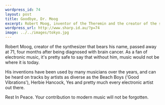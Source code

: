```yaml
--- 
wordpress_id: 74
layout: post
title: Goodbye, Dr. Moog
excerpt: Robert Moog, inventor of the Theremin and the creator of the synthesizer that bears his name passed away at 71, four months after being diagnosed with brain cancer. As a fan of electronic music, it's pretty safe to say that without him, music would not be where it is today.
wordpress_url: http://www.sharp.id.au/?p=74
image: ../../images/tokyo.jpg
---
```

Robert Moog, creator of the synthesizer that bears his name, passed away at 71, four months after being diagnosed with brain cancer. As a fan of electronic music, it's pretty safe to say that without him, music would not be where it is today.

His inventions have been used by many musicians over the years, and can be heard on tracks by artists as diverse as the Beach Boys ('Good Vibrations'), Herbie Hancock, Yes and pretty much every electronic artist out there.

Rest In Peace. Your contribution to modern music will not be forgotten.
